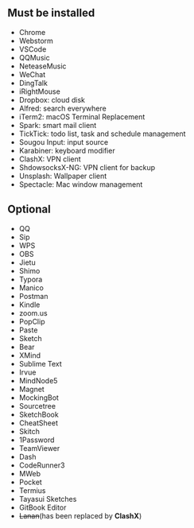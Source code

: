 ## Must be installed

- Chrome
- Webstorm
- VSCode
- QQMusic
- NeteaseMusic
- WeChat
- DingTalk
- iRightMouse
- Dropbox: cloud disk
- Alfred: search everywhere
- iTerm2: macOS Terminal Replacement
- Spark: smart mail client
- TickTick: todo list, task and schedule management
- Sougou Input: input source
- Karabiner: keyboard modifier
- ClashX: VPN client
- ShdowsocksX-NG: VPN client for backup
- Unsplash: Wallpaper client
- Spectacle: Mac window management

## Optional

- QQ
- Sip
- WPS
- OBS
- Jietu
- Shimo
- Typora
- Manico
- Postman
- Kindle
- zoom.us
- PopClip
- Paste
- Sketch
- Bear
- XMind
- Sublime Text
- Irvue
- MindNode5
- Magnet
- MockingBot
- Sourcetree
- SketchBook
- CheatSheet
- Skitch
- 1Password
- TeamViewer
- Dash
- CodeRunner3
- MWeb
- Pocket
- Termius
- Tayasui Sketches
- GitBook Editor
- ~~Lanan~~(has been replaced by **ClashX**)
